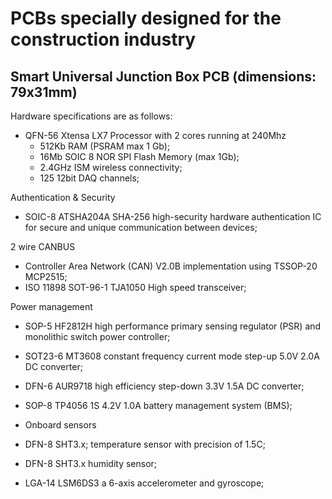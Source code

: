 # PCBs specially designed for the construction industry

## Smart Universal Junction Box PCB (dimensions: 79x31mm)

Hardware specifications are as follows:

- QFN-56 Xtensa LX7 Processor with 2 cores running at 240Mhz
  -	512Kb RAM (PSRAM max 1 Gb);
  -	16Mb SOIC 8 NOR SPI Flash Memory (max 1Gb);
  -	2.4GHz ISM wireless connectivity;
  -	125 12bit DAQ channels;


Authentication & Security
  -	SOIC-8 ATSHA204A SHA-256 high-security hardware authentication IC for secure and unique communication between devices;


2 wire CANBUS
  - Controller Area Network (CAN) V2.0B implementation using TSSOP-20 MCP2515;
  - ISO 11898 SOT-96-1 TJA1050 High speed transceiver;


Power management
  -	SOP-5 HF2812H high performance primary sensing regulator (PSR) and monolithic switch power controller;
  -	SOT23-6 MT3608 constant frequency current mode step-up 5.0V 2.0A DC converter;
  -	DFN-6 AUR9718 high efficiency step-down 3.3V 1.5A DC converter;
  -	SOP-8 TP4056 1S 4.2V 1.0A battery management system (BMS); 


-	Onboard sensors
  - DFN-8 SHT3.x; temperature sensor with precision of 1.5C; 
  - DFN-8 SHT3.x humidity sensor;
  - LGA-14 LSM6DS3 a 6-axis accelerometer and gyroscope;

